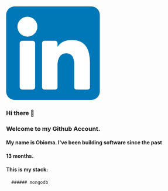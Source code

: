 [![An old rock in the desert](./linkedinIcon.png)]("google.com")

### Hi there 👋

### Welcome to my Github Account.
#### My name is Obioma. I've been building software since the past
#### 13 months.
#### This is my stack:
      ###### mongodb   




<!--
**ObiomaIkpe/ObiomaIkpe** is a ✨ _special_ ✨ repository because its `README.md` (this file) appears on your GitHub profile.

Here are some ideas to get you started:

- 🔭 I’m currently working on ...
- 🌱 I’m currently learning ...
- 👯 I’m looking to collaborate on ...
- 🤔 I’m looking for help with ...
- 💬 Ask me about ...
- 📫 How to reach me: ...
- 😄 Pronouns: ...
- ⚡ Fun fact: ...
-->
